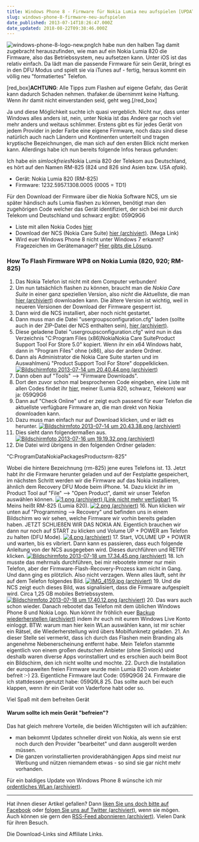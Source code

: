 ```yaml
---
title: Windows Phone 8 - Firmware für Nokia Lumia neu aufspielen [UPDATE #2]
slug: windows-phone-8-firmware-neu-aufspielen
date_published: 2013-07-14T18:26:47.000Z
date_updated: 2018-08-22T09:38:46.000Z
---
```


![windows-phone-8-logo-new.png](//thafaker.de/assets_c/2013/07/windows-phone-8-logo-new-thumb-100xauto-293.png)Ich habe nun den halben Tag damit zugebracht herauszufinden, wie man auf ein Nokia Lumia 820 die Firmware, also das Betriebssystem, neu aufsetzen kann. Unter iOS ist das relativ einfach. Da lädt man die passende Firmware für sein Gerät, bringt es in den DFU Modus und spielt sie via iTunes auf - fertig, heraus kommt ein völlig neu "formatiertes" Telefon. 

[red_box]**ACHTUNG**: Alle Tipps zum Flashen auf eigene Gefahr, das Gerät kann dadurch Schaden nehmen. thafaker.de übernimmt keine Haftung. Wenn ihr damit nicht einverstanden seid, geht weg.[/red_box]

Ja und diese Möglichkeit suchte ich quasi vergeblich. Nicht nur, dass unter Windows alles anders ist, nein, unter Nokia ist das Andere gar noch viel mehr anders und weitaus schlimmer. Erstens gibt es für jedes Gerät von jedem Provider in jeder Farbe eine eigene Firmware, noch dazu sind diese natürlich auch nach Ländern und Kontinenten unterteilt und tragen kryptische Bezeichnungen, die man sich auf den ersten Blick nicht merken kann. Allerdings habe ich nun bereits folgende Infos heraus gefunden:

Ich habe ein *simlockfreies*Nokia Lumia 820 der Telekom aus Deutschland, es hört auf den Namen RM-825 (824 und 826 sind Asien bzw. USA *afaik*).

- Gerät: Nokia Lumia 820 (RM-825)
- Firmware: 1232.5957.1308.0005 (0005 = TD1)

Für den Download der Firmware über die Nokia Software NCS, um sie später händisch aufs Lumia flashen zu können, benötigt man den zugehörigen Code welcher das Gerät identifiziert, der sich bei mir durch Telekom und Deutschland und schwarz ergibt: 059Q9G6

- Liste mit allen Nokia Codes [hier](http://www.uo5oq.com/forum/showthread.php?t=2236)
- Download der NCS (Nokia Care Suite) [hier (archiviert)](http://web.archive.org/web/20250905094406/https://mega.co.nz/). (Mega Link)
- Wird euer Windows Phone 8 nicht unter Windows 7 erkannt? Fragezeichen im Gerätemanager? [Hier gibts die Lösung](__GHOST_URL__/nokia-luma-mit-windows-phone-8-wird-unter-windows-7-nicht-erkannt).

### How To Flash Firmware WP8 on Nokia Lumia (820, 920; RM-825)

1. Das Nokia Telefon ist nicht mit dem Computer verbunden!
2. Um nun tatsächlich flashen zu können, braucht man die *Nokia Care Suite* in einer ganz speziellen Version, also *nicht* die Aktuellste, die man [hier (archiviert)](http://web.archive.org/web/20250905094406/https://mega.co.nz/) downloaden kann. Die ältere Version ist wichtig, weil in neueren Versionen der Download der Firmware gesperrt ist.
3. Dann wird die NCS installiert, aber noch nicht gestartet.
4. Dann muss man die Datei "usergroupsconfiguration.cfg" laden (sollte auch in der ZIP-Datei der NCS enthalten sein), [hier (archiviert)](http://web.archive.org/web/20250905203445/https://mega.co.nz/).
5. Diese geladene Datei "usergroupsconfiguration.cfg" wird nun in das Verzeichnis "C:Program Files (x86)NokiaNokia Care SuiteProduct Support Tool For Store 5.0" kopiert. Wenn ihr ein x64 Windows habt, dann in "Program Files" ohne (x86), also der andere Ordner.
6. Dann als Administrator die Nokia Care Suite starten und im Auswahlmenü "Product Support Tool For Store" doppelklicken.
[![Bildschirmfoto 2013-07-14 um 20.40.44.png](//thafaker.de/assets_c/2013/07/Bildschirmfoto%202013-07-14%20um%2020.40.44-thumb-250xauto-284.png) (archiviert)](http://web.archive.org/web/20221003090914/http://apfelhammer.de/assets_c/2013/07/Bildschirmfoto%202013-07-14%20um%2020.40.44-284.html)
7. Dann oben auf "Tools" --> "Firmware Downloads".
8. Dort den zuvor schon mal besprochenen Code eingeben, eine Liste mit allen Codes findet ihr [hier](http://www.uo5oq.com/forum/showthread.php?t=2236), meiner (Lumia 820, schwarz, Telekom) war ja: 059Q9G6
9. Dann auf "Check Online" und er zeigt euch passend für euer Telefon die aktuellste verfügbare Firmware an, die man direkt von Nokia downloaden kann.
10. Dazu muss man einfach nur auf Download klicken, und er lädt es herunter.
[![Bildschirmfoto 2013-07-14 um 20.43.38.png](//thafaker.de/assets_c/2013/07/Bildschirmfoto%202013-07-14%20um%2020.43.38-thumb-250xauto-287.png) (archiviert)](http://web.archive.org/web/20221003083100/http://apfelhammer.de/assets_c/2013/07/Bildschirmfoto%202013-07-14%20um%2020.43.38-287.html)
11. Dies sieht dann folgendermaßen aus.
[![Bildschirmfoto 2013-07-16 um 19.19.32.png](//thafaker.de/assets_c/2013/07/Bildschirmfoto%202013-07-16%20um%2019.19.32-thumb-250xauto-328.png) (archiviert)](http://web.archive.org/web/20221003082716/http://apfelhammer.de/assets_c/2013/07/Bildschirmfoto%202013-07-16%20um%2019.19.32-328.html)
12. Die Datei wird übrigens in den folgenden Ordner geladen: 

"C:ProgramDataNokiaPackagesProductsrm-825" 

Wobei die hintere Bezeichnung (rm-825) jene eures Telefons ist.
13. Jetzt habt ihr die Firmware herunter geladen und auf der Festplatte gespeichert, im nächsten Schritt werden wir die Firmware auf das Nokia installieren, ähnlich dem Recovery DFU Mode beim iPhone.
14. Dazu klickt ihr im Product Tool auf "File" --> "Open Product", damit wir unser Telefon auswählen können.
[![1.png](//thafaker.de/assets_c/2013/07/1-thumb-250xauto-331.png) (archiviert) (Link nicht mehr verfügbar)](http://web.archive.org/web/20221003071945/http://apfelhammer.de/assets_c/2013/07/1-331.html)
15. Meins heißt RM-825 (Lumia 820).
[![2.png](//thafaker.de/assets_c/2013/07/2-thumb-250xauto-334.png) (archiviert)](http://web.archive.org/web/20221003085623/http://apfelhammer.de/assets_c/2013/07/2-334.html)
16. Nun klicken wir unten auf "Programming --> Recovery" und befinden uns in einem Bildschirm wo wir sehen, welche Firmware wir vorhin bereits geladen haben. JETZT SCHLIEßEN WIR DAS NOKIA AN. Eigentlich brauchen wir dann nur noch auf START zu klicken und Volume UP + POWER am Telefon zu halten (DFU Mode).
[![4.png](//thafaker.de/assets_c/2013/07/4-thumb-250xauto-337.png) (archiviert)](http://web.archive.org/web/20221003085212/http://apfelhammer.de/assets_c/2013/07/4-337.html)
17. Start, VOLUME UP + POWER und warten, bis es vibriert. Dann kann es passieren, dass euch folgende Anleitung von der NCS ausgegeben wird. Dieses durchführen und RETRY klicken. 
[![Bildschirmfoto 2013-07-18 um 17.34.45.png](//thafaker.de/assets_c/2013/07/Bildschirmfoto%202013-07-18%20um%2017.34.45-thumb-250xauto-341.png) (archiviert)](http://web.archive.org/web/20221003091537/http://apfelhammer.de/assets_c/2013/07/Bildschirmfoto%202013-07-18%20um%2017.34.45-341.html)
18. Ich musste das mehrmals durchführen, bei mir rebootete immer nur mein Telefon, aber der Firmware-Flash-Recovery-Prozess kam nicht in Gang. Und dann ging es plötzlich. Also nicht verzagen. Wenn alles läuft, seht ihr auf dem Telefon folgendes Bild.
[![IMG_4159.jpg](//thafaker.de/assets_c/2013/07/IMG_4159-thumb-autox334-344.jpg) (archiviert)](http://web.archive.org/web/20221003072215/http://apfelhammer.de/assets_c/2013/07/IMG_4159-344.html)
19. Und die NCS zeigt euch dieses Bild, was signalisiert, dass die Firmware aufgespielt wird. Circa 1,25 GB mobiles Betriebssystem.
[![Bildschirmfoto 2013-07-18 um 17.40.12.png](//thafaker.de/assets_c/2013/07/Bildschirmfoto%202013-07-18%20um%2017.40.12-thumb-250xauto-347.png) (archiviert)](http://web.archive.org/web/20221003075237/http://apfelhammer.de/assets_c/2013/07/Bildschirmfoto%202013-07-18%20um%2017.40.12-347.html)
20. Das wars auch schon wieder. Danach rebootet das Telefon mit dem üblichen Windows Phone 8 und Nokia Logo. Nun könnt ihr fröhlich euer [Backup wiederherstellen (archiviert)](http://web.archive.org/web/20170224093601/http://apfelhammer.de/2013/07/windows-phone-8---backup-wiederherstellen.html) indem ihr euch mit eurem Windows Live Konto einloggt. BTW: warum man hier kein WLan auswählen kann, ist mir schier ein Rätsel, die Wiederherstellung wird übers Mobilfunknetz geladen.
21. An dieser Stelle sei vermerkt, dass ich durch das Flashen mein Branding als angenehme Nebenerscheinung entfernt habe. Mein Telefon stammte eigentlich von einem großen deutschen Anbieter (ohne Simlock) und deshalb waren diverse Apps vorinstalliert und es erschien auch beim Boot ein Bildschirm, den ich nicht wollte und mochte.
22. Durch die Installation der europaweiten freien Firmware wurde mein Lumia 820 vom Anbieter befreit :-) 
23. Eigentliche Firmware laut Code: 059Q9G6
24. Firmware die ich stattdessen genutzt habe: 059Q9L8
25. Das sollte auch bei euch klappen, wenn ihr ein Gerät von Vaderfone habt oder so.

Viel Spaß mit dem befreiten Gerät

#### Warum sollte ich mein Gerät "befreien"?

Das hat gleich mehrere Vorteile, die beiden Wichtigsten will ich aufzählen:

- man bekommt Updates schneller direkt von Nokia, als wenn sie erst noch durch den Provider "bearbeitet" und dann ausgerollt werden müssen.
- Die ganzen vorinstallierten providerabhängigen Apps sind meist nur Werbung und nützen niemandem etwas - so sind sie gar nicht mehr vorhanden.

Für ein baldiges Update von Windows Phone 8 wünsche ich mir [ordentliches WLan (archiviert)](http://web.archive.org/web/20170224070625/http://apfelhammer.de/2013/07/windows-phone-8-eduroam.html).

---
Hat ihnen dieser Artikel gefallen? Dann [liken Sie uns doch bitte auf Facebook](http://www.facebook.com/thafakerde) oder [folgen Sie uns auf Twitter (archiviert)](http://web.archive.org/web/20111020235347/http://twitter.com/thafakerde), wenn sie mögen. Auch können sie gern den [RSS-Feed abonnieren (archiviert)](http://web.archive.org/web/20130330030028/http://feeds.feedburner.com:80/apfelhammer.de). Vielen Dank für ihren Besuch.

Die Download-Links sind Affiliate Links.
